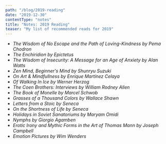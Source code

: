 ```yaml
---
path: "/blog/2019-reading"
date: "2019-12-30"
contentType: "notes"
title: "Notes: 2019 Reading"
teaser: "My list of recommended reads for 2019"
---
```


- <i>The Wisdom of No Escape and the Path of Loving-Kindness</i> <cite>by Pema Chodron</cite>
- <i>The Enchiridion</i> <cite>by Epictetus</cite>
- <i>The Wisdom of Insecurity: A Message for an Age of Anxiety</i> <cite>by Alan Watts</cite>
- <i>Zen Mind, Beginner's Mind</i> <cite>by Shunryu Suzuki</cite>
- <i>On Art & Mindfullness</i> <cite>by Enrique Martínez Celaya</cite>
- <i>Of Walking In Ice</i> <cite>by Werner Herzog</cite>
- <i>The Coen Brothers: Interviews</i> <cite>by William Rodney Allen</cite>
- <i>The Book of Monelle</i> <cite>by Marcel Schwob</cite>
- <i>Grasses of a Thousand Colors</i> <cite>by Wallace Shawn</cite>
- <i>Letters from a Stoic</i> <cite>by Seneca</cite>
- <i>On the Shortness of Life</i> <cite>by Seneca</cite>
- <i>Holidays in Soviet Sanatoriums</i> <cite>by Maryam Omidi</cite>
- <i>Nymphs</i> <cite>by Giorgio Agamben</cite>
- <i>Erotic Irony and Mythic Forms in the Art of Thomas Mann</i> <cite>by Joseph Campbell</cite>
- <i>Emotion Pictures</i> <cite>by Wim Wenders</cite>